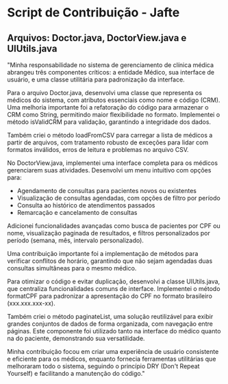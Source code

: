 # Script de Contribuição - Jafte

## Arquivos: Doctor.java, DoctorView.java e UIUtils.java

"Minha responsabilidade no sistema de gerenciamento de clínica médica abrangeu três componentes críticos: a entidade Médico, sua interface de usuário, e uma classe utilitária para padronização da interface.

Para o arquivo Doctor.java, desenvolvi uma classe que representa os médicos do sistema, com atributos essenciais como nome e código (CRM). Uma melhoria importante foi a refatoração do código para armazenar o CRM como String, permitindo maior flexibilidade no formato. Implementei o método isValidCRM para validação, garantindo a integridade dos dados.

Também criei o método loadFromCSV para carregar a lista de médicos a partir de arquivos, com tratamento robusto de exceções para lidar com formatos inválidos, erros de leitura e problemas no arquivo CSV.

No DoctorView.java, implementei uma interface completa para os médicos gerenciarem suas atividades. Desenvolvi um menu intuitivo com opções para:
- Agendamento de consultas para pacientes novos ou existentes
- Visualização de consultas agendadas, com opções de filtro por período
- Consulta ao histórico de atendimentos passados
- Remarcação e cancelamento de consultas

Adicionei funcionalidades avançadas como busca de pacientes por CPF ou nome, visualização paginada de resultados, e filtros personalizados por período (semana, mês, intervalo personalizado).

Uma contribuição importante foi a implementação de métodos para verificar conflitos de horário, garantindo que não sejam agendadas duas consultas simultâneas para o mesmo médico.

Para otimizar o código e evitar duplicação, desenvolvi a classe UIUtils.java, que centraliza funcionalidades comuns de interface. Implementei o método formatCPF para padronizar a apresentação do CPF no formato brasileiro (xxx.xxx.xxx-xx).

Também criei o método paginateList, uma solução reutilizável para exibir grandes conjuntos de dados de forma organizada, com navegação entre páginas. Este componente foi utilizado tanto na interface do médico quanto na do paciente, demonstrando sua versatilidade.

Minha contribuição focou em criar uma experiência de usuário consistente e eficiente para os médicos, enquanto fornecia ferramentas utilitárias que melhoraram todo o sistema, seguindo o princípio DRY (Don't Repeat Yourself) e facilitando a manutenção do código."